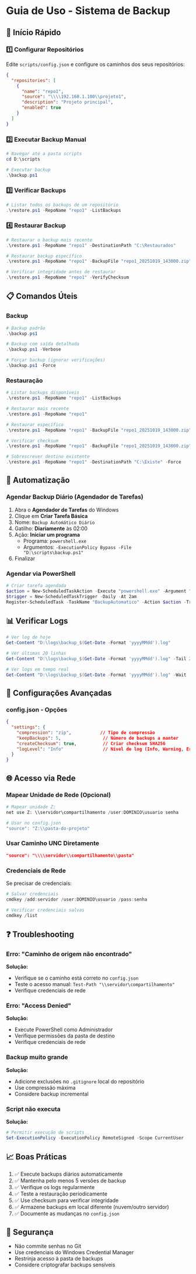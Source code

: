 # Guia de Uso - Sistema de Backup

## 🚀 Início Rápido

### 1️⃣ Configurar Repositórios

Edite `scripts/config.json` e configure os caminhos dos seus repositórios:

```json
{
  "repositories": [
    {
      "name": "repo1",
      "source": "\\\\192.168.1.100\\projeto1",
      "description": "Projeto principal",
      "enabled": true
    }
  ]
}
```

### 2️⃣ Executar Backup Manual

```powershell
# Navegar até a pasta scripts
cd D:\scripts

# Executar backup
.\backup.ps1
```

### 3️⃣ Verificar Backups

```powershell
# Listar todos os backups de um repositório
.\restore.ps1 -RepoName "repo1" -ListBackups
```

### 4️⃣ Restaurar Backup

```powershell
# Restaurar o backup mais recente
.\restore.ps1 -RepoName "repo1" -DestinationPath "C:\Restaurados"

# Restaurar backup específico
.\restore.ps1 -RepoName "repo1" -BackupFile "repo1_20251019_143000.zip" -DestinationPath "C:\Restaurados"

# Verificar integridade antes de restaurar
.\restore.ps1 -RepoName "repo1" -VerifyChecksum
```

## 📋 Comandos Úteis

### Backup

```powershell
# Backup padrão
.\backup.ps1

# Backup com saída detalhada
.\backup.ps1 -Verbose

# Forçar backup (ignorar verificações)
.\backup.ps1 -Force
```

### Restauração

```powershell
# Listar backups disponíveis
.\restore.ps1 -RepoName "repo1" -ListBackups

# Restaurar mais recente
.\restore.ps1 -RepoName "repo1"

# Restaurar específico
.\restore.ps1 -RepoName "repo1" -BackupFile "repo1_20251019_143000.zip"

# Verificar checksum
.\restore.ps1 -RepoName "repo1" -BackupFile "repo1_20251019_143000.zip" -VerifyChecksum

# Sobrescrever destino existente
.\restore.ps1 -RepoName "repo1" -DestinationPath "C:\Existe" -Force
```

## 🤖 Automatização

### Agendar Backup Diário (Agendador de Tarefas)

1. Abra o **Agendador de Tarefas** do Windows
2. Clique em **Criar Tarefa Básica**
3. Nome: `Backup Automático Diário`
4. Gatilho: **Diariamente** às 02:00
5. Ação: **Iniciar um programa**
   - Programa: `powershell.exe`
   - Argumentos: `-ExecutionPolicy Bypass -File "D:\scripts\backup.ps1"`
6. Finalizar

### Agendar via PowerShell

```powershell
# Criar tarefa agendada
$action = New-ScheduledTaskAction -Execute "powershell.exe" -Argument "-ExecutionPolicy Bypass -File 'D:\scripts\backup.ps1'"
$trigger = New-ScheduledTaskTrigger -Daily -At 2am
Register-ScheduledTask -TaskName "BackupAutomatico" -Action $action -Trigger $trigger -Description "Backup diário automático"
```

## 📊 Verificar Logs

```powershell
# Ver log de hoje
Get-Content "D:\logs\backup_$(Get-Date -Format 'yyyyMMdd').log"

# Ver últimas 20 linhas
Get-Content "D:\logs\backup_$(Get-Date -Format 'yyyyMMdd').log" -Tail 20

# Ver logs em tempo real
Get-Content "D:\logs\backup_$(Get-Date -Format 'yyyyMMdd').log" -Wait
```

## 🔧 Configurações Avançadas

### config.json - Opções

```json
{
  "settings": {
    "compression": "zip",           // Tipo de compressão
    "keepBackups": 5,                // Número de backups a manter
    "createChecksum": true,          // Criar checksum SHA256
    "logLevel": "Info"               // Nível de log (Info, Warning, Error)
  }
}
```

## 🌐 Acesso via Rede

### Mapear Unidade de Rede (Opcional)

```powershell
# Mapear unidade Z:
net use Z: \\servidor\compartilhamento /user:DOMINIO\usuario senha

# Usar no config.json
"source": "Z:\\pasta-do-projeto"
```

### Usar Caminho UNC Diretamente

```json
"source": "\\\\servidor\\compartilhamento\\pasta"
```

### Credenciais de Rede

Se precisar de credenciais:

```powershell
# Salvar credenciais
cmdkey /add:servidor /user:DOMINIO\usuario /pass:senha

# Verificar credenciais salvas
cmdkey /list
```

## ❓ Troubleshooting

### Erro: "Caminho de origem não encontrado"

**Solução:**
- Verifique se o caminho está correto no `config.json`
- Teste o acesso manual: `Test-Path "\\servidor\compartilhamento"`
- Verifique credenciais de rede

### Erro: "Access Denied"

**Solução:**
- Execute PowerShell como Administrador
- Verifique permissões da pasta de destino
- Verifique credenciais de rede

### Backup muito grande

**Solução:**
- Adicione exclusões no `.gitignore` local do repositório
- Use compressão máxima
- Considere backup incremental

### Script não executa

**Solução:**
```powershell
# Permitir execução de scripts
Set-ExecutionPolicy -ExecutionPolicy RemoteSigned -Scope CurrentUser
```

## 📈 Boas Práticas

1. ✅ Execute backups diários automaticamente
2. ✅ Mantenha pelo menos 5 versões de backup
3. ✅ Verifique os logs regularmente
4. ✅ Teste a restauração periodicamente
5. ✅ Use checksum para verificar integridade
6. ✅ Armazene backups em local diferente (nuvem/outro servidor)
7. ✅ Documente as mudanças no `config.json`

## 🔐 Segurança

- Não commite senhas no Git
- Use credenciais do Windows Credential Manager
- Restrinja acesso à pasta de backups
- Considere criptografar backups sensíveis
